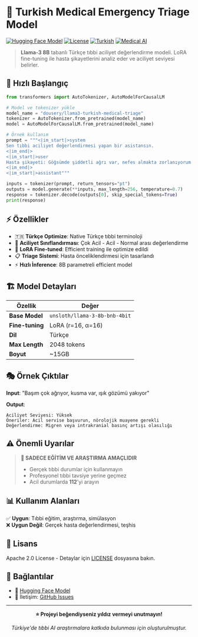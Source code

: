 # 🏥 Turkish Medical Emergency Triage Model

[![Hugging Face Model](https://img.shields.io/badge/🤗%20Hugging%20Face-Model-yellow)](https://huggingface.co/dousery/llama3-turkish-medical-triage)
[![License](https://img.shields.io/badge/License-Apache%202.0-blue.svg)](https://opensource.org/licenses/Apache-2.0)
[![Turkish](https://img.shields.io/badge/Language-Turkish-red)](https://github.com/topics/turkish)
[![Medical AI](https://img.shields.io/badge/Domain-Medical%20AI-green)](https://github.com/topics/medical-ai)

> **Llama-3 8B** tabanlı Türkçe tıbbi aciliyet değerlendirme modeli. LoRA fine-tuning ile hasta şikayetlerini analiz eder ve aciliyet seviyesi belirler.

## 🚀 Hızlı Başlangıç

```python
from transformers import AutoTokenizer, AutoModelForCausalLM

# Model ve tokenizer yükle
model_name = "dousery/llama3-turkish-medical-triage"
tokenizer = AutoTokenizer.from_pretrained(model_name)
model = AutoModelForCausalLM.from_pretrained(model_name)

# Örnek kullanım
prompt = """<|im_start|>system
Sen tıbbi aciliyet değerlendirmesi yapan bir asistansın.
<|im_end|>
<|im_start|>user
Hasta şikayeti: Göğsümde şiddetli ağrı var, nefes almakta zorlanıyorum
<|im_end|>
<|im_start|>assistant"""

inputs = tokenizer(prompt, return_tensors="pt")
outputs = model.generate(**inputs, max_length=256, temperature=0.7)
response = tokenizer.decode(outputs[0], skip_special_tokens=True)
print(response)
```

## ⚡ Özellikler

- 🇹🇷 **Türkçe Optimize**: Native Türkçe tıbbi terminoloji
- 🎯 **Aciliyet Sınıflandırması**: Çok Acil - Acil - Normal arası değerlendirme
- 🧠 **LoRA Fine-tuned**: Efficient training ile optimize edildi
- 📋 **Triage Sistemi**: Hasta önceliklendirmesi için tasarlandı
- ⚡ **Hızlı İnference**: 8B parametreli efficient model

## 🏗️ Model Detayları

| Özellik | Değer |
|---------|-------|
| **Base Model** | `unsloth/llama-3-8b-bnb-4bit` |
| **Fine-tuning** | LoRA (r=16, α=16) |
| **Dil** | Türkçe |
| **Max Length** | 2048 tokens |
| **Boyut** | ~15GB |

## 🎭 Örnek Çıktılar

**Input**: "Başım çok ağrıyor, kusma var, ışık gözümü yakıyor"

**Output**:
```
Aciliyet Seviyesi: Yüksek
Öneriler: Acil servise başvurun, nörolojik muayene gerekli
Değerlendirme: Migren veya intrakranial basınç artışı olasılığı
```

## ⚠️ Önemli Uyarılar

> **🚨 SADECE EĞİTİM VE ARAŞTIRMA AMAÇLIDIR**
> 
> - Gerçek tıbbi durumlar için kullanmayın
> - Profesyonel tıbbi tavsiye yerine geçmez
> - Acil durumlarda **112**'yi arayın

## 📊 Kullanım Alanları

✅ **Uygun**: Tıbbi eğitim, araştırma, simülasyon  
❌ **Uygun Değil**: Gerçek hasta değerlendirmesi, teşhis

## 📄 Lisans

Apache 2.0 License - Detaylar için [LICENSE](LICENSE) dosyasına bakın.

## 🔗 Bağlantılar

- 🤗 [Hugging Face Model](https://huggingface.co/dousery/llama3-turkish-medical-triage)
- 📧 İletişim: [GitHub Issues](https://github.com/dousery/FineTune-Triage/issues)

---

<div align="center">

**⭐ Projeyi beğendiyseniz yıldız vermeyi unutmayın!**

*Türkiye'de tıbbi AI araştırmalara katkıda bulunması için oluşturulmuştur.*

</div>
